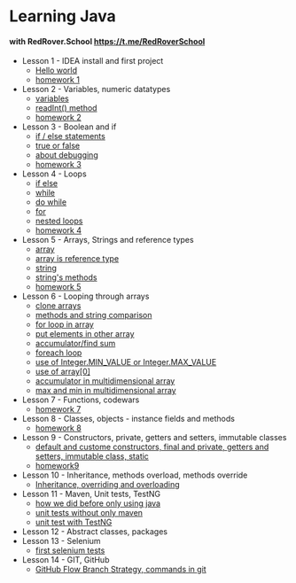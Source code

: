 # Learning Java

#### with RedRover.School https://t.me/RedRoverSchool

* Lesson 1 - IDEA install and first project
    - [Hello world](https://github.com/Sensation3000/JavaLearning/blob/main/src/main/java/lesson01/Lesson1.java)
    - [homework 1](https://github.com/Sensation3000/JavaLearning/tree/main/src/main/java/homework01)
* Lesson 2 - Variables, numeric datatypes
    - [variables](https://github.com/Sensation3000/JavaLearning/blob/main/src/main/java/lesson02/Lesson2.java)
    - [readInt() method](https://github.com/Sensation3000/JavaLearning/blob/main/src/main/java/lesson02/Adder.java)
    - [homework 2](https://github.com/Sensation3000/JavaLearning/tree/main/src/main/java/homework02)
* Lesson 3 - Boolean and if
    - [if / else statements](https://github.com/Sensation3000/JavaLearning/blob/main/src/main/java/lesson03/Lesson3_1.java)
    - [true or false](https://github.com/Sensation3000/JavaLearning/blob/main/src/main/java/lesson03/Lesson3_2.java)
    - [about debugging](https://github.com/Sensation3000/JavaLearning/blob/main/src/main/java/lesson03/Lesson3_3.java)
    - [homework 3](https://github.com/Sensation3000/JavaLearning/tree/main/src/main/java/homework03)
* Lesson 4 - Loops
    - [if else](https://github.com/Sensation3000/JavaLearning/blob/main/src/main/java/lesson04/Lesson4_1.java)
    - [while](https://github.com/Sensation3000/JavaLearning/blob/main/src/main/java/lesson04/Lesson4_2.java)
    - [do while](https://github.com/Sensation3000/JavaLearning/blob/main/src/main/java/lesson04/Lesson4_3.java)
    - [for](https://github.com/Sensation3000/JavaLearning/blob/main/src/main/java/lesson04/Lesson4_4.java)
    - [nested loops](https://github.com/Sensation3000/JavaLearning/blob/main/src/main/java/lesson04/Lesson4_5.java)
    - [homework 4](https://github.com/Sensation3000/JavaLearning/tree/main/src/main/java/homework04)
* Lesson 5 - Arrays, Strings and reference types
    - [array](https://github.com/Sensation3000/JavaLearning/blob/main/src/main/java/lesson05/Lesson5_1.java)
    - [array is reference type](https://github.com/Sensation3000/JavaLearning/blob/main/src/main/java/lesson05/Lesson5_2.java)
    - [string](https://github.com/Sensation3000/JavaLearning/blob/main/src/main/java/lesson05/Lesson5_3.java)
    - [string's methods](https://github.com/Sensation3000/JavaLearning/blob/main/src/main/java/lesson05/Lesson5_4.java)
    - [homework 5](https://github.com/Sensation3000/JavaLearning/tree/main/src/main/java/homework05)
* Lesson 6 - Looping through arrays
    - [clone arrays](https://github.com/Sensation3000/JavaLearning/blob/main/src/main/java/lesson06/Lesson6_1.java)
    - [methods and string comparison](https://github.com/Sensation3000/JavaLearning/blob/main/src/main/java/lesson06/Lesson6_2.java)
    - [for loop in array](https://github.com/Sensation3000/JavaLearning/blob/main/src/main/java/lesson06/Lesson6_3.java)
    - [put elements in other array](https://github.com/Sensation3000/JavaLearning/blob/main/src/main/java/lesson06/Lesson6_4.java)
    - [accumulator/find sum](https://github.com/Sensation3000/JavaLearning/blob/main/src/main/java/lesson06/Lesson6_5.java)
    - [foreach loop](https://github.com/Sensation3000/JavaLearning/blob/main/src/main/java/lesson06/Lesson6_6.java)
    - [use of Integer.MIN_VALUE or Integer.MAX_VALUE](https://github.com/Sensation3000/JavaLearning/blob/main/src/main/java/lesson06/Lesson6_7.java)
    - [use of array\[0\]](https://github.com/Sensation3000/JavaLearning/blob/main/src/main/java/lesson06/Lesson6_8.java)
    - [accumulator in multidimensional array](https://github.com/Sensation3000/JavaLearning/blob/main/src/main/java/lesson06/Lesson6_9.java)
    - [max and min in multidimensional array](https://github.com/Sensation3000/JavaLearning/blob/main/src/main/java/lesson06/Lesson6_10.java)
* Lesson 7 - Functions, codewars
    - [homework 7](https://github.com/Sensation3000/JavaLearning/tree/main/src/main/java/homework07)
* Lesson 8 - Classes, objects - instance fields and methods
    - [homework 8](https://github.com/Sensation3000/JavaLearning/tree/main/src/main/java/homework08)
* Lesson 9 - Constructors, private, getters and setters, immutable classes
    - [default and custome constructors, final and private, getters and setters, immutable class, static](https://github.com/Sensation3000/JavaLearning/tree/main/src/main/java/lesson09)
    - [homework9](https://github.com/Sensation3000/JavaLearning/tree/main/src/main/java/homework09)
* Lesson 10 - Inheritance, methods overload, methods override
    - [Inheritance, overriding and overloading](https://github.com/Sensation3000/JavaLearning/tree/main/src/main/java/lesson10)
* Lesson 11 - Maven, Unit tests, TestNG
    - [how we did before only using java](https://github.com/Sensation3000/JavaLearning/blob/main/src/main/java/lesson11/Lesson11.java)
    - [unit tests without only maven](https://github.com/Sensation3000/JavaLearning/blob/main/src/test/java/lesson11/Lesson11_UnitTests.java)
    - [unit test with TestNG](https://github.com/Sensation3000/JavaLearning/blob/main/src/test/java/lesson11/Lesson11_UnitTestsWithTestNG.java)
* Lesson 12 - Abstract classes, packages
* Lesson 13 - Selenium
    - [first selenium tests](https://github.com/Sensation3000/JavaLearning/tree/main/src/test/java/lesson13)
* Lesson 14 - GIT, GitHub
    - [GitHub Flow Branch Strategy, commands in git](https://github.com/Sensation3000/JavaLearning/blob/main/src/main/java/lesson14/git.md)